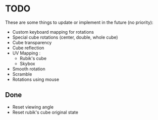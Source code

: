 # TODO

These are some things to update or implement in the future (no priority):

* Custom keyboard mapping for rotations
* Special cube rotations (center, double, whole cube)
* Cube transparency
* Cube reflection
* UV Mapping : 
    * Rubik's cube
    * Skybox
* Smooth rotation
* Scramble
* Rotations using mouse

## Done

* Reset viewing angle
* Reset rubik's cube original state
